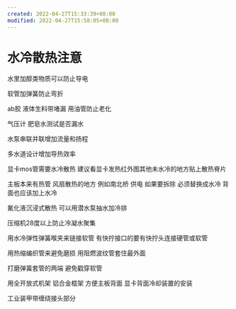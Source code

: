 ```yaml
---
created: 2022-04-27T15:33:39+08:00
modified: 2022-04-27T15:58:05+08:00
---
```


# 水冷散热注意

水里加醇类物质可以防止导电

软管加弹簧防止弯折

ab胶 液体生料带堵漏 用油管防止老化

气压计 肥皂水测试是否漏水

水泵串联并联增加流量和扬程

多水道设计增加导热效率

显卡mos管需要水冷散热 建议看显卡发热红外图其他未水冷的地方贴上散热脊片

主板本来有热管 风扇散热的地方 例如南北桥 供电 如果要拆除 必须替换成水冷 背面也应该加上水冷

氟化液沉浸式散热 可以用潜水泵抽水加冷排

压缩机28度以上防止冷凝水聚集

用水冷弹性弹簧喉夹来链接软管 有快拧接口的要有快拧头连接硬管或软管

用热缩编织管来避免磨损 用阻燃波纹管套住最外面

打磨弹簧套管的两端 避免戳穿软管

用全开放式机架 铝合金框架 方便主板背面 显卡背面冷却装置的安装

工业装甲带缠绕接头部分
